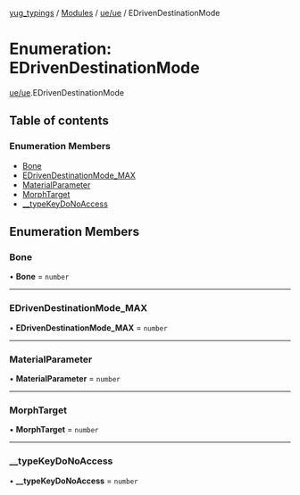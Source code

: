 [yug_typings](../README.md) / [Modules](../modules.md) / [ue/ue](../modules/ue_ue.md) / EDrivenDestinationMode

# Enumeration: EDrivenDestinationMode

[ue/ue](../modules/ue_ue.md).EDrivenDestinationMode

## Table of contents

### Enumeration Members

- [Bone](ue_ue.EDrivenDestinationMode.md#bone)
- [EDrivenDestinationMode\_MAX](ue_ue.EDrivenDestinationMode.md#edrivendestinationmode_max)
- [MaterialParameter](ue_ue.EDrivenDestinationMode.md#materialparameter)
- [MorphTarget](ue_ue.EDrivenDestinationMode.md#morphtarget)
- [\_\_typeKeyDoNoAccess](ue_ue.EDrivenDestinationMode.md#__typekeydonoaccess)

## Enumeration Members

### Bone

• **Bone** = `number`

___

### EDrivenDestinationMode\_MAX

• **EDrivenDestinationMode\_MAX** = `number`

___

### MaterialParameter

• **MaterialParameter** = `number`

___

### MorphTarget

• **MorphTarget** = `number`

___

### \_\_typeKeyDoNoAccess

• **\_\_typeKeyDoNoAccess** = `number`
